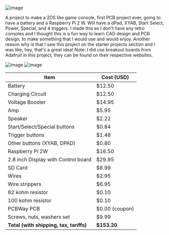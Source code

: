 ![image](https://github.com/user-attachments/assets/8a2da30a-99fa-4ba3-a478-963ce7967918)

A project to make a 2DS like game console, first PCB project ever, going to have a battery and a Raspberry Pi 2 W.
Will have a dPad, XYAB, Start Select, Power, Special, and 4 triggers.
I made this as I don't have any retro consoles and I thought this is a fun way to learn CAD design and PCB design, to make something that I would use and would enjoy. Another reason why is that I saw this project on the starter projects section and I was like, hey, that's a great idea!
Note: I did use breakout boards from Adafruit in this project, they can be found on their respective websites.

![image](https://github.com/user-attachments/assets/af2fc4e7-7c31-46c8-b8e7-ce23a28b0b57)
![image](https://github.com/user-attachments/assets/6d742832-7bf9-4e79-8a66-8d23bf664293)

| Item                               | Cost (USD)      |
|------------------------------------|-----------------|
| Battery                            | $12.50          |
| Charging Circuit                   | $12.50          |
| Voltage Booster                    | $14.95          |
| Amp                                | $5.95           |
| Speaker                            | $2.22           |
| Start/Select/Special buttons       | $0.84           |
| Trigger buttons                    | $1.48           |
| Other buttons (XYAB, DPAD)         | $0.80           |
| Raspberry Pi 2W                    | $16.50          |
| 2.8 inch Display with Control board| $29.95          |
| SD Card                            | $8.99           |
| Wires                              | $2.95           |
| Wire strippers                     | $6.95           |
| 82 kohm resistor                   | $0.10           |
| 100 kohm resistor                  | $0.10           |
| PCBWay PCB                         | $0.00 (coupon)  |
| Screws, nuts, washers set          | $9.99           |
| **Total (with shipping, tax, tariffs)** | **$153.20**    |
